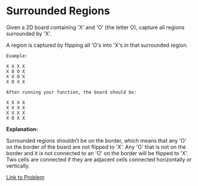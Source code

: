 # Surrounded Regions

Given a 2D board containing 'X' and 'O' (the letter O), capture all regions surrounded by 'X'.

A region is captured by flipping all 'O's into 'X's in that surrounded region.

```
Example:

X X X X
X O O X
X X O X
X O X X
```

```
After running your function, the board should be:

X X X X
X X X X
X X X X
X O X X
```

**Explanation:**

Surrounded regions shouldn’t be on the border, which means that any 'O' on the border of the board are not flipped to 'X'. Any 'O' that is not on the border and it is not connected to an 'O' on the border will be flipped to 'X'. Two cells are connected if they are adjacent cells connected horizontally or vertically.

[Link to Problem](https://leetcode.com/explore/challenge/card/june-leetcoding-challenge/541/week-3-june-15th-june-21st/3363/)
